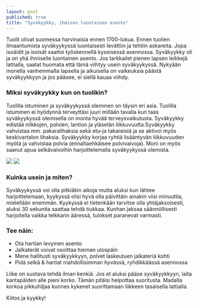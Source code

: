 ```yaml
---
layout: post
published: true
title: "Syväkyykky, ihmisen luontainen asento"
---
```



Tuolit olivat suomessa harvinaisia ennen 1700-lukua. Ennen tuolien ilmaantumista syväkyykyssä luontaisesti levättiin ja tehtiin askareita. Jopa isoäidit ja isoisät saattoi työskennellä kyseisessä asennossa.  Syväkyykky oli ja on yhä ihmiselle luontainen asento. Jos tarkkailet pienen lapsen leikkejä lattialla, saatat huomata että tämä viihtyy usein syväkyykyssä. Nykyään monella vanhemmalla lapsella ja aikuisella on vaikeuksia päästä syväkyykkyyn ja jos pääsee, ei siellä kauaa viihdy. 


### Miksi syväkyykky kun on tuolikin?

Tuolilla istuminen ja syväkyykyssä oleminen on täysin eri asia. Tuolilla istuminen ei hyödynnä terveyttäsi juuri millään tavalla kun taas syväkyykyssä olemisella on monta hyvää terveysvaikutusta. Syväkyykky edistää nilkkojen, polvien, lantion ja yläselän liikkuvuutta.Syväkyykky vahvistaa mm. pakaralihaksia sekä etu-ja takareisiä ja se aktivoi myös keskivartalon lihaksia. Syväkyykky korjaa ryhtiä lisääntyvän liikkuvuuden myötä ja vahvistaa polvia (ennaltaehkäisee polvivaivoja). Moni on myös saanut apua selkävaivoihin harjoittelemalla syväkyykyssä olemista. 

![]({{site.baseurl}}/media/syv%C3%A4kyykky.jpg)
![]({{site.baseurl}}/media/syv%C3%A4kyykky2.jpg)

### Kuinka usein ja miten?

Syväkyykyssä voi olla pitkiäkin aikoja mutta aluksi kun lähtee harjoittelemaan, kyykyssä olisi hyvä olla päivittäin ainakin viisi minuuttia, mielellään enemmän. Kyykyssä ei tietenkään tarvitse olla yhtäjaksoisesti, aluksi 30 sekuntia saattaa tehdä tiukkaa. Kunhan jaksaa säännöllisesti harjoitella vaikka telkkarin ääressä, tulokset paranevat varmasti. 

### Tee näin:

*   Ota hartian levyinen asento
*   Jalkaterät voivat osoittaa hieman ulospäin
*   Mene hallitusti syväkyykkyyn, polvet laskeutuen jalkateriä kohti 
*   Pidä selkä & hartiat mahdollisimman hyvässä, ryhdikkäässä asennossa

Liike on suotava tehdä ilman kenkiä.
Jos et aluksi pääse syväkyykkyyn, laita kantapäiden alle pieni korko. Tämän pitäisi helpottaa suoritusta. Madalla korkoa pikkuhiljaa kunnes kykenet suorittamaan liikkeen tasaisella lattialla. 

Kiitos ja kyykky!

